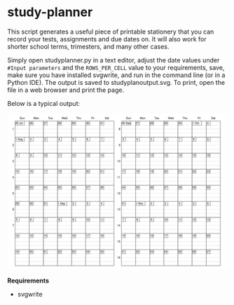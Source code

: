 study-planner
===

This script generates a useful piece of printable stationery that you can record your tests, assignments and due dates on. It will also work for shorter school terms, trimesters, and many other cases.

Simply open studyplanner.py in a text editor, adjust the date values under `#Input parameters` and the `ROWS_PER_CELL` value to your requirements, save, make sure you have installed svgwrite, and run in the command line (or in a Python IDE). The output is saved to studyplanoutput.svg. To print, open the file in a web browser and print the page.

Below is a typical output:

![alt text][sample]

**Requirements**
* svgwrite

[sample]: https://raw.githubusercontent.com/imgui/study-planner/main/sample.svg
